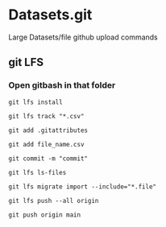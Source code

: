 # Datasets.git
Large Datasets/file github upload commands 

## git LFS
### Open gitbash in that folder 

`git lfs install`

`git lfs track "*.csv"`

`git add .gitattributes`

`git add file_name.csv`

`git commit -m "commit"`

`git lfs ls-files`

`git lfs migrate import --include="*.file"`

`git lfs push --all origin`

`git push origin main`
